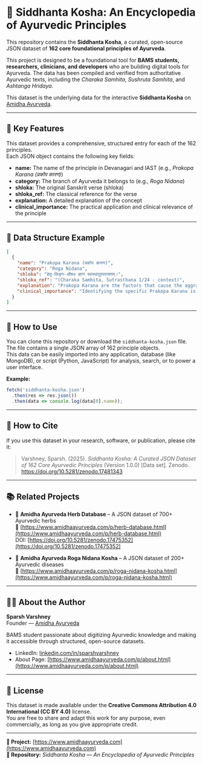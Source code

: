 # 📜 Siddhanta Kosha: An Encyclopedia of Ayurvedic Principles  

This repository contains the **Siddhanta Kosha**, a curated, open-source JSON dataset of **162 core foundational principles of Ayurveda**.

This project is designed to be a foundational tool for **BAMS students, researchers, clinicians, and developers** who are building digital tools for Ayurveda. The data has been compiled and verified from authoritative Ayurvedic texts, including the *Charaka Samhita*, *Sushruta Samhita*, and *Ashtanga Hridaya*.

This dataset is the underlying data for the interactive **Siddhanta Kosha** on [Amidha Ayurveda](https://www.amidhaayurveda.com).

---

## 🌟 Key Features

This dataset provides a comprehensive, structured entry for each of the 162 principles.  
Each JSON object contains the following key fields:

- **name:** The name of the principle in Devanagari and IAST (e.g., *Prakopa Karana (प्रकोप कारण)*)
- **category:** The branch of Ayurveda it belongs to (e.g., *Roga Nidana*)
- **shloka:** The original Sanskrit verse (shloka)
- **shloka_ref:** The classical reference for the verse
- **explanation:** A detailed explanation of the concept
- **clinical_importance:** The practical application and clinical relevance of the principle

---

## 💾 Data Structure Example

```json
[
  {
    "name": "Prakopa Karana (प्रकोप कारण)",
    "category": "Roga Nidana",
    "shloka": "हेतु-लिङ्ग-औषध ज्ञानं स्वस्थातुरपरायणम्।",
    "shloka_ref": "(Charaka Samhita, Sutrasthana 1/24 - context)",
    "explanation": "Prakopa Karana are the factors that cause the aggravation or vitiation of the doshas, moving them from a state of accumulation (Sanchaya) to a state of overflow (Prakopa). These are specific dietary, lifestyle, or environmental factors that share the same qualities as a particular dosha. For example, consuming excessive dry, cold, and light food will cause Vata to aggravate.",
    "clinical_importance": "Identifying the specific Prakopa Karana is essential for understanding the immediate cause of a disease flare-up. Advising the patient to avoid these factors is a critical part of both treatment and prevention."
  }
]
```

---

## 🚀 How to Use

You can clone this repository or download the `siddhanta-kosha.json` file.  
The file contains a single JSON array of 162 principle objects.  
This data can be easily imported into any application, database (like MongoDB), or script (Python, JavaScript) for analysis, search, or to power a user interface.

**Example:**

```js
fetch('siddhanta-kosha.json')
  .then(res => res.json())
  .then(data => console.log(data[0].name));
```

---

## 📖 How to Cite

If you use this dataset in your research, software, or publication, please cite it:

> Varshney, Sparsh. (2025). *Siddhanta Kosha: A Curated JSON Dataset of 162 Core Ayurvedic Principles* (Version 1.0.0) [Data set]. Zenodo.  
> https://doi.org/10.5281/zenodo.17481343

---

## 📚 Related Projects

- 🌿 **Amidha Ayurveda Herb Database** – A JSON dataset of 700+ Ayurvedic herbs  
  🔗 [https://www.amidhaayurveda.com/p/herb-database.html](https://www.amidhaayurveda.com/p/herb-database.html)  
  DOI: [https://doi.org/10.5281/zenodo.17475352](https://doi.org/10.5281/zenodo.17475352)

- 🪷 **Amidha Ayurveda Roga Nidana Kosha** – A JSON dataset of 200+ Ayurvedic diseases  
  🔗 [https://www.amidhaayurveda.com/p/roga-nidana-kosha.html](https://www.amidhaayurveda.com/p/roga-nidana-kosha.html)

---

## 👨‍💻 About the Author

**Sparsh Varshney**  
Founder — [Amidha Ayurveda](https://www.amidhaayurveda.com)

BAMS student passionate about digitizing Ayurvedic knowledge and making it accessible through structured, open-source datasets.

- LinkedIn: [linkedin.com/in/sparshvarshney](https://linkedin.com/in/sparshvarshney)  
- About Page: [https://www.amidhaayurveda.com/p/about.html](https://www.amidhaayurveda.com/p/about.html)

---

## 📄 License

This dataset is made available under the **Creative Commons Attribution 4.0 International (CC BY 4.0)** license.  
You are free to share and adapt this work for any purpose, even commercially, as long as you give appropriate credit.

---

**🔗 Project:** [https://www.amidhaayurveda.com](https://www.amidhaayurveda.com)  
**📘 Repository:** *Siddhanta Kosha — An Encyclopedia of Ayurvedic Principles*

